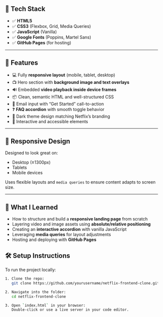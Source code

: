 ## 🧰 Tech Stack

- ✅ **HTML5**
- ✅ **CSS3** (Flexbox, Grid, Media Queries)
- ✅ **JavaScript** (Vanilla)
- ✅ **Google Fonts** (Poppins, Martel Sans)
- ✅ **GitHub Pages** (for hosting)

---

## 🎨 Features

- 💻 Fully **responsive layout** (mobile, tablet, desktop)
- 📺 Hero section with **background image and text overlays**
- 🔊 Embedded **video playback inside device frames**
- 📦 Clean, semantic HTML and well-structured CSS
- 📩 Email input with “Get Started” call-to-action
- ❓ **FAQ accordion** with smooth toggle behavior
- 🌙 Dark theme design matching Netflix’s branding
- 🎯 Interactive and accessible elements

---

## 📱 Responsive Design

Designed to look great on:
- Desktop (≥1300px)
- Tablets
- Mobile devices

Uses flexible layouts and `media queries` to ensure content adapts to screen size.

---

## 🧠 What I Learned

- How to structure and build a **responsive landing page** from scratch
- Layering video and image assets using **absolute/relative positioning**
- Creating an **interactive accordion** with vanilla JavaScript
- Leveraging **media queries** for layout adjustments
- Hosting and deploying with **GitHub Pages**


## 🛠️ Setup Instructions

To run the project locally:

```bash
1. Clone the repo:
   git clone https://github.com/yourusername/netflix-frontend-clone.git

2. Navigate into the folder:
   cd netflix-frontend-clone

3. Open `index.html` in your browser:
   Double-click or use a live server in your code editor.
